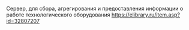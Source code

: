 Сервер, для сбора, агрегирования и предоставления информации о работе технологического оборудования
https://elibrary.ru/item.asp?id=32807207
